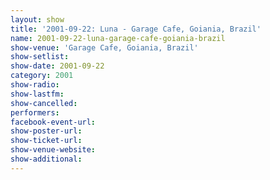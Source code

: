 ```yaml
---
layout: show
title: '2001-09-22: Luna - Garage Cafe, Goiania, Brazil'
name: 2001-09-22-luna-garage-cafe-goiania-brazil
show-venue: 'Garage Cafe, Goiania, Brazil'
show-setlist: 
show-date: 2001-09-22
category: 2001
show-radio: 
show-lastfm: 
show-cancelled: 
performers: 
facebook-event-url: 
show-poster-url: 
show-ticket-url: 
show-venue-website: 
show-additional: 
---
```


